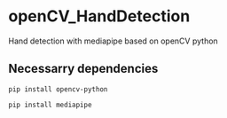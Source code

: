 # openCV_HandDetection
Hand detection with mediapipe based on openCV python

## Necessarry dependencies
```
pip install opencv-python
```
```
pip install mediapipe
```
